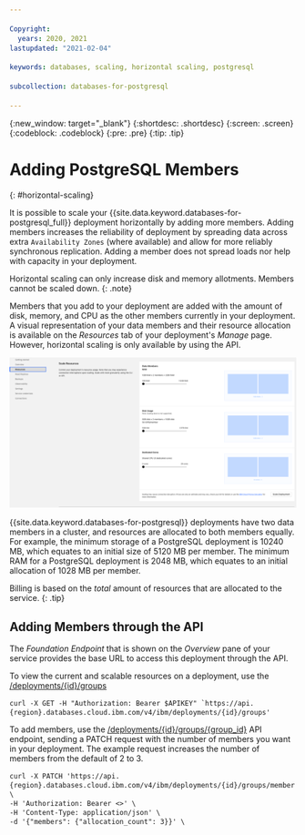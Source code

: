 ```yaml
---

Copyright:
  years: 2020, 2021
lastupdated: "2021-02-04"

keywords: databases, scaling, horizontal scaling, postgresql

subcollection: databases-for-postgresql

---
```


{:new_window: target="_blank"}
{:shortdesc: .shortdesc}
{:screen: .screen}
{:codeblock: .codeblock}
{:pre: .pre}
{:tip: .tip}


# Adding PostgreSQL Members
{: #horizontal-scaling}

It is possible to scale your {{site.data.keyword.databases-for-postgresql_full}} deployment horizontally by adding more members. Adding members increases the reliability of deployment by spreading data across extra `Availability Zones` (where available) and allow for more reliably synchronous replication. Adding a member does not spread loads nor help with capacity in your deployment. 

Horizontal scaling can only increase disk and memory allotments. Members cannot be scaled down. 
{: .note}

Members that you add to your deployment are added with the amount of disk, memory, and CPU as the other members currently in your deployment. A visual representation of your data members and their resource allocation is available on the _Resources_ tab of your deployment's _Manage_ page. However, horizontal scaling is only available by using the API.

![The Scale Resources Pane in _Resources_](images/settings-scaling.png)

{{site.data.keyword.databases-for-postgresql}} deployments have two data members in a cluster, and resources are allocated to both members equally. For example, the minimum storage of a PostgreSQL deployment is 10240 MB, which equates to an initial size of 5120 MB per member. The minimum RAM for a PostgreSQL deployment is 2048 MB, which equates to an initial allocation of 1028 MB per member.

Billing is based on the _total_ amount of resources that are allocated to the service. 
{: .tip}

## Adding Members through the API

The _Foundation Endpoint_ that is shown on the _Overview_ pane of your service provides the base URL to access this deployment through the API.

To view the current and scalable resources on a deployment, use the [/deployments/{id}/groups](https://cloud.ibm.com/apidocs/cloud-databases-api#get-currently-available-scaling-groups-from-a-depl)
```
curl -X GET -H "Authorization: Bearer $APIKEY" `https://api.{region}.databases.cloud.ibm.com/v4/ibm/deployments/{id}/groups'
```

To add members, use the [/deployments/{id}/groups/{group_id}](https://cloud.ibm.com/apidocs/cloud-databases-api#set-scaling-values-on-a-specified-group) API endpoint, sending a PATCH request with the number of members you want in your deployment. The example request increases the number of members from the default of 2 to 3.
```
curl -X PATCH 'https://api.{region}.databases.cloud.ibm.com/v4/ibm/deployments/{id}/groups/member' \
-H 'Authorization: Bearer <>' \
-H 'Content-Type: application/json' \
-d '{"members": {"allocation_count": 3}}' \
```

